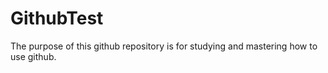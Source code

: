 # GithubTest
The purpose of this github repository is for studying and mastering how to use github. 
